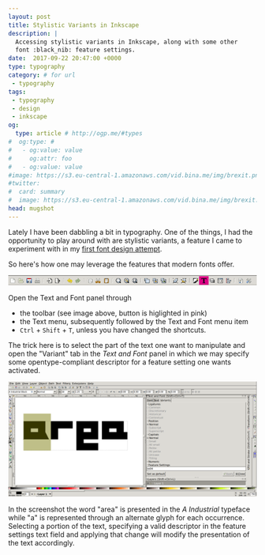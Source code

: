 ```yaml
---
layout: post
title: Stylistic Variants in Inkscape
description: |
  Accessing stylistic variants in Inkscape, along with some other
  font :black_nib: feature settings.
date:  2017-09-22 20:47:00 +0000
type: typography
category: # for url
 - typography
tags:
 - typography
 - design
 - inkscape
og:
  type: article # http://ogp.me/#types
#  og:type: # 
#   - og:value: value
#     og:attr: foo
#   - og:value: value
#image: https://s3.eu-central-1.amazonaws.com/vid.bina.me/img/brexit.png
#twitter:
#  card: summary
#  image: https://s3.eu-central-1.amazonaws.com/vid.bina.me/img/brexit.png
head: mugshot
---
```

Lately I have been dabbling a bit in typography. One of the things, I had the
opportunity to play around with are stylistic variants, a feature I came to
experiment with in my
[first font design attempt](https://github.com/vidbina/a-industrial).

So here's how one may leverage the features that modern fonts offer.

<div class="element image"><img alt="Text and Font item in the toolbar" src="/img/text-in-toolbar-inkscape.png" /></div>

Open the Text and Font panel through
 - the toolbar (see image above, button is higlighted in pink)
 - the Text menu, subsequently followed by the Text and Font menu item
 - `Ctrl` + `Shift` + `T`, unless you have changed the shortcuts.

The trick here is to select the part of the text one want to manipulate and
open the "Variant" tab in the _Text and Font_ panel in which we may specify
some opentype-compliant descriptor for a feature setting one wants activated.

<!--
<div class="element image">
<img alt="Example of the _Text and Font_ Variant interface" src="/img/text-and-font-variant.png"/>
</div>
-->

<div class="element image">
<img alt="Screenshot of the entire workspace while specifying variants for glyphs" src="/img/variant-inkscape-screenshot.png" />
</div>

In the screenshot the word "area" is presented in the _A Industrial_ typeface
while "a" is represented through an alternate glyph for each occurrence.
Selecting a portion of the text, specifying a valid descriptor in the feature
settings text field and applying that change will modify the presentation of
the text accordingly.
